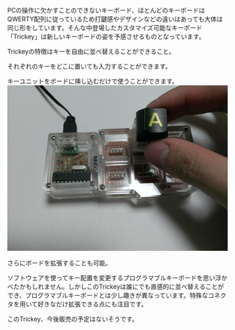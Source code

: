PCの操作に欠かすことのできないキーボード、ほとんどのキーボードはQWERTY配列に従っているため打鍵感やデザインなどの違いはあっても大体は同じ形をしています。そんな中登場したカスタマイズ可能なキーボード「Trickey」は新しいキーボードの姿を予感させるものとなっています。

Trickeyの特徴はキーを自由に並べ替えることができること。


それぞれのキーをどこに置いても入力することができます。

キーユニットをボードに挿し込むだけで使うことができます。
![](images/board_8.jpg)

さらにボードを拡張することも可能。

ソフトウェアを使ってキー配置を変更するプログラマブルキーボードを思い浮かべたかもしれません。しかしこのTrickeyは誰にでも直感的に並べ替えることができ、プログラマブルキーボードとは少し趣きが異なっています。特殊なコネクタを用いて好きなだけ拡張できる点にも注目です。

このTrickey、今後販売の予定はないそうです。

